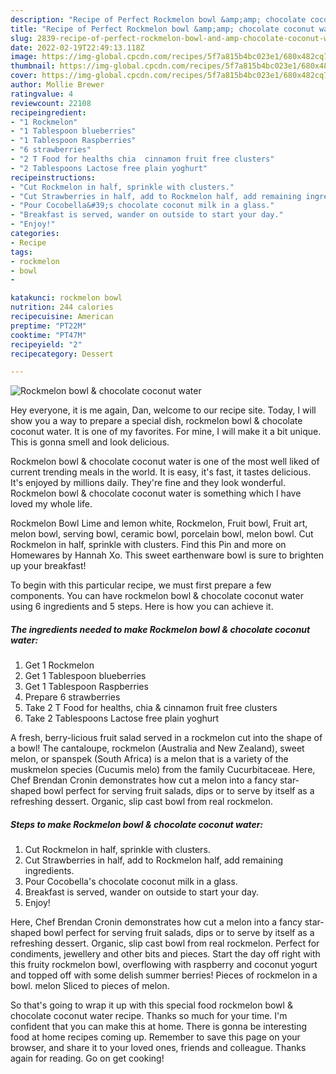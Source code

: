```yaml
---
description: "Recipe of Perfect Rockmelon bowl &amp;amp; chocolate coconut water"
title: "Recipe of Perfect Rockmelon bowl &amp;amp; chocolate coconut water"
slug: 2839-recipe-of-perfect-rockmelon-bowl-and-amp-chocolate-coconut-water
date: 2022-02-19T22:49:13.118Z
image: https://img-global.cpcdn.com/recipes/5f7a815b4bc023e1/680x482cq70/rockmelon-bowl-chocolate-coconut-water-recipe-main-photo.jpg
thumbnail: https://img-global.cpcdn.com/recipes/5f7a815b4bc023e1/680x482cq70/rockmelon-bowl-chocolate-coconut-water-recipe-main-photo.jpg
cover: https://img-global.cpcdn.com/recipes/5f7a815b4bc023e1/680x482cq70/rockmelon-bowl-chocolate-coconut-water-recipe-main-photo.jpg
author: Mollie Brewer
ratingvalue: 4
reviewcount: 22108
recipeingredient:
- "1 Rockmelon"
- "1 Tablespoon blueberries"
- "1 Tablespoon Raspberries"
- "6 strawberries"
- "2 T Food for healths chia  cinnamon fruit free clusters"
- "2 Tablespoons Lactose free plain yoghurt"
recipeinstructions:
- "Cut Rockmelon in half, sprinkle with clusters."
- "Cut Strawberries in half, add to Rockmelon half, add remaining ingredients."
- "Pour Cocobella&#39;s chocolate coconut milk in a glass."
- "Breakfast is served, wander on outside to start your day."
- "Enjoy!"
categories:
- Recipe
tags:
- rockmelon
- bowl
- 

katakunci: rockmelon bowl  
nutrition: 244 calories
recipecuisine: American
preptime: "PT22M"
cooktime: "PT47M"
recipeyield: "2"
recipecategory: Dessert

---
```



![Rockmelon bowl &amp; chocolate coconut water](https://img-global.cpcdn.com/recipes/5f7a815b4bc023e1/680x482cq70/rockmelon-bowl-chocolate-coconut-water-recipe-main-photo.jpg)

Hey everyone, it is me again, Dan, welcome to our recipe site. Today, I will show you a way to prepare a special dish, rockmelon bowl &amp; chocolate coconut water. It is one of my favorites. For mine, I will make it a bit unique. This is gonna smell and look delicious.

Rockmelon bowl &amp; chocolate coconut water is one of the most well liked of current trending meals in the world. It is easy, it's fast, it tastes delicious. It's enjoyed by millions daily. They're fine and they look wonderful. Rockmelon bowl &amp; chocolate coconut water is something which I have loved my whole life.

Rockmelon Bowl Lime and lemon white, Rockmelon, Fruit bowl, Fruit art, melon bowl, serving bowl, ceramic bowl, porcelain bowl, melon bowl. Cut Rockmelon in half, sprinkle with clusters. Find this Pin and more on Homewares by Hannah Xo. This sweet earthenware bowl is sure to brighten up your breakfast!


To begin with this particular recipe, we must first prepare a few components. You can have rockmelon bowl &amp; chocolate coconut water using 6 ingredients and 5 steps. Here is how you can achieve it.

<!--inarticleads1-->

##### The ingredients needed to make Rockmelon bowl &amp; chocolate coconut water:

1. Get 1 Rockmelon
1. Get 1 Tablespoon blueberries
1. Get 1 Tablespoon Raspberries
1. Prepare 6 strawberries
1. Take 2 T Food for healths, chia &amp; cinnamon fruit free clusters
1. Take 2 Tablespoons Lactose free plain yoghurt


A fresh, berry-licious fruit salad served in a rockmelon cut into the shape of a bowl! The cantaloupe, rockmelon (Australia and New Zealand), sweet melon, or spanspek (South Africa) is a melon that is a variety of the muskmelon species (Cucumis melo) from the family Cucurbitaceae. Here, Chef Brendan Cronin demonstrates how cut a melon into a fancy star-shaped bowl perfect for serving fruit salads, dips or to serve by itself as a refreshing dessert. Organic, slip cast bowl from real rockmelon. 

<!--inarticleads2-->

##### Steps to make Rockmelon bowl &amp; chocolate coconut water:

1. Cut Rockmelon in half, sprinkle with clusters.
1. Cut Strawberries in half, add to Rockmelon half, add remaining ingredients.
1. Pour Cocobella&#39;s chocolate coconut milk in a glass.
1. Breakfast is served, wander on outside to start your day.
1. Enjoy!


Here, Chef Brendan Cronin demonstrates how cut a melon into a fancy star-shaped bowl perfect for serving fruit salads, dips or to serve by itself as a refreshing dessert. Organic, slip cast bowl from real rockmelon. Perfect for condiments, jewellery and other bits and pieces. Start the day off right with this fruity rockmelon bowl, overflowing with raspberry and coconut yogurt and topped off with some delish summer berries! Pieces of rockmelon in a bowl. melon Sliced to pieces of melon. 

So that's going to wrap it up with this special food rockmelon bowl &amp; chocolate coconut water recipe. Thanks so much for your time. I'm confident that you can make this at home. There is gonna be interesting food at home recipes coming up. Remember to save this page on your browser, and share it to your loved ones, friends and colleague. Thanks again for reading. Go on get cooking!
